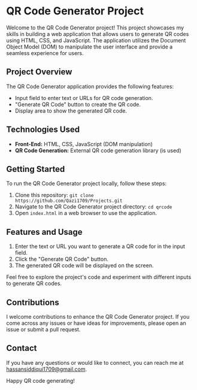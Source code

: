 # QR Code Generator Project

Welcome to the QR Code Generator project! This project showcases my skills in building a web application that allows users to generate QR codes using HTML, CSS, and JavaScript. The application utilizes the Document Object Model (DOM) to manipulate the user interface and provide a seamless experience for users.

## Project Overview

The QR Code Generator application provides the following features:

- Input field to enter text or URLs for QR code generation.
- "Generate QR Code" button to create the QR code.
- Display area to show the generated QR code.

## Technologies Used

- **Front-End:** HTML, CSS, JavaScript (DOM manipulation)
- **QR Code Generation:** External QR code generation library (is used)

## Getting Started

To run the QR Code Generator project locally, follow these steps:

1. Clone this repository: `git clone https://github.com/Qazi1709/Projects.git`
2. Navigate to the QR Code Generator project directory: `cd qrcode`
3. Open `index.html` in a web browser to use the application.

## Features and Usage

1. Enter the text or URL you want to generate a QR code for in the input field.
2. Click the "Generate QR Code" button.
3. The generated QR code will be displayed on the screen.

Feel free to explore the project's code and experiment with different inputs to generate QR codes.

## Contributions

I welcome contributions to enhance the QR Code Generator project. If you come across any issues or have ideas for improvements, please open an issue or submit a pull request.

## Contact

If you have any questions or would like to connect, you can reach me at [hassansiddiqui1709@gmail.com](mailto:hassansiddiqui1709@gmail.com).

Happy QR code generating!
